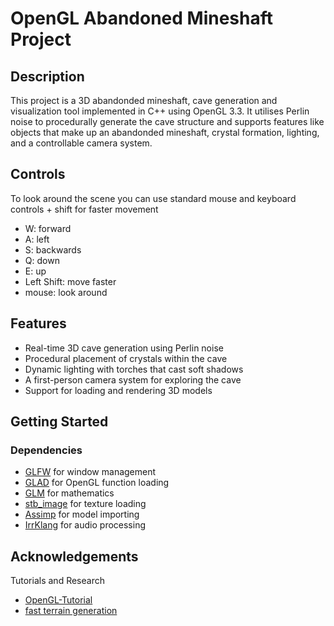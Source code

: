 # OpenGL Abandoned Mineshaft Project

## Description

This project is a 3D abandonded mineshaft, cave generation and visualization tool implemented in C++ using OpenGL 3.3. It utilises Perlin noise to procedurally generate the cave structure and supports features like objects that make up an abandonded mineshaft, crystal formation, lighting, and a controllable camera system.

## Controls
To look around the scene you can use standard mouse and keyboard controls + shift for faster movement
- W: forward
- A: left
- S: backwards
- Q: down
- E: up
- Left Shift: move faster
- mouse: look around

## Features

- Real-time 3D cave generation using Perlin noise
- Procedural placement of crystals within the cave
- Dynamic lighting with torches that cast soft shadows
- A first-person camera system for exploring the cave
- Support for loading and rendering 3D models

## Getting Started

### Dependencies
- [GLFW](https://www.glfw.org/) for window management
- [GLAD](https://glad.dav1d.de/) for OpenGL function loading
- [GLM](https://github.com/g-truc/glm) for mathematics
- [stb_image](https://github.com/nothings/stb) for texture loading
- [Assimp](http://www.assimp.org/) for model importing
- [IrrKlang](https://www.ambiera.com/irrklang/) for audio processing

## Acknowledgements
Tutorials and Research
- [OpenGL-Tutorial](https://learnopengl.com/)
- [fast terrain generation](https://ar5iv.labs.arxiv.org/html/1610.03525v3)
